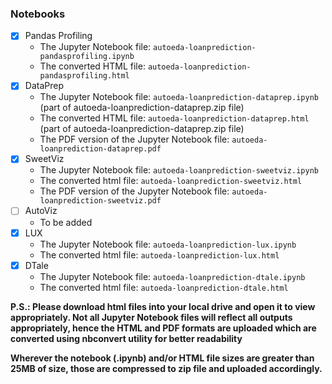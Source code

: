 
### Notebooks

- [X] Pandas Profiling
  - The Jupyter Notebook file: ``` autoeda-loanprediction-pandasprofiling.ipynb ```
  - The converted HTML file: ``` autoeda-loanprediction-pandasprofiling.html ```
- [X] DataPrep
  - The Jupyter Notebook file: ``` autoeda-loanprediction-dataprep.ipynb ``` (part of autoeda-loanprediction-dataprep.zip file)
  - The converted HTML file: ``` autoeda-loanprediction-dataprep.html ``` (part of autoeda-loanprediction-dataprep.zip file)
  - The PDF version of the Jupyter Notebook file: ``` autoeda-loanprediction-dataprep.pdf ```
- [X] SweetViz
  - The Jupyter Notebook file: ``` autoeda-loanprediction-sweetviz.ipynb ```
  - The converted html file: ``` autoeda-loanprediction-sweetviz.html ```
  - The PDF version of the Jupyter Notebook file: ``` autoeda-loanprediction-sweetviz.pdf ```
- [ ] AutoViz
  - To be added
- [X] LUX
  - The Jupyter Notebook file: ``` autoeda-loanprediction-lux.ipynb ```
  - The converted html file: ``` autoeda-loanprediction-lux.html ```
- [X] DTale
  - The Jupyter Notebook file: ``` autoeda-loanprediction-dtale.ipynb ```
  - The converted html file: ``` autoeda-loanprediction-dtale.html ```


**P.S.: Please download html files into your local drive and open it to view appropriately. Not all Jupyter Notebook files will reflect all outputs appropriately, hence the HTML and PDF formats are uploaded which are converted using nbconvert utility for better readability**

**Wherever the notebook (.ipynb) and/or HTML file sizes are greater than 25MB of size, those are compressed to zip file and uploaded accordingly.**
